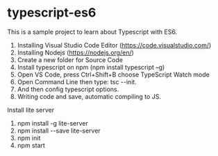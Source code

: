 # typescript-es6
This is a sample project to learn about Typescript with ES6.

1. Installing Visual Studio Code Editor (https://code.visualstudio.com/)
2. Installing Nodejs (https://nodejs.org/en/)
3. Create a new folder for Source Code
4. Install typescript on npm (npm install typescript –g)
5. Open VS Code, press Ctrl+Shift+B choose TypeScript Watch mode
6. Open Command Line then type: tsc --init.
7. And then config typescript options.
8. Writing code and save, automatic compiling to JS.

Install lite server 
1. npm install -g lite-server 
2. npm install --save lite-server 
3. npm init 
4. npm start 
